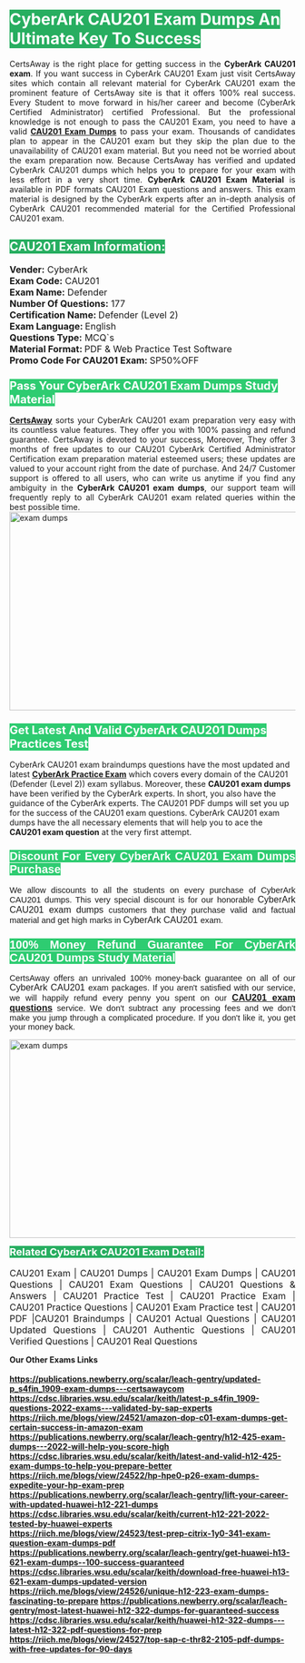 <h1><span style="color:#ffffff"><strong><span style="background-color:#27ae60">CyberArk CAU201 Exam Dumps An Ultimate Key To Success</span></strong></span></h1> <div style="text-align:justify">CertsAway is the right place for getting success in the <strong>CyberArk CAU201 exam</strong>. If you want success in CyberArk CAU201 Exam just visit CertsAway sites which contain all relevant material for CyberArk CAU201 exam the prominent feature of CertsAway site is that it offers 100% real success. Every Student to move forward in his/her career and become (CyberArk Certified Administrator) certified Professional. But the professional knowledge is not enough to pass the CAU201 Exam, you need to have a valid <a href="https://www.certsaway.com/cyberark/cau201-exam-dumps"><strong>CAU201 Exam Dumps</strong></a> to pass your exam. Thousands of candidates plan to appear in the CAU201 exam but they skip the plan due to the unavailability of CAU201 exam material. But you need not be worried about the exam preparation now. Because CertsAway has verified and updated CyberArk CAU201 dumps which helps you to prepare for your exam with less effort in a very short time. <strong>CyberArk CAU201 Exam Material</strong> is available in PDF formats CAU201 Exam questions and answers. This exam material is designed by the CyberArk experts after an in-depth analysis of CyberArk CAU201 recommended material for the Certified Professional CAU201 exam.</div> <h2 style="text-align:justify"><span style="color:#ffffff"><span style="background-color:#27ae60">CAU201 Exam Information:</span></span></h2> <p><span style="font-size:16px"><strong>Vender:</strong> CyberArk<br /> <strong>Exam Code:</strong> CAU201<br /> <strong>Exam Name:</strong> Defender<br /> <strong>Number Of Questions:</strong> 177<br /> <strong>Certification Name: </strong>Defender (Level 2)<br /> <strong>Exam Language: </strong>English<br /> <strong>Questions Type:</strong> MCQ`s<br /> <strong>Material Format: </strong>PDF & Web Practice Test Software<br /> <strong>Promo Code For CAU201 Exam: </strong>SP50%OFF</span></p> <h3><span style="font-size:20px"><span style="color:#ffffff"><strong><span style="background-color:#2ecc71">Pass Your CyberArk CAU201 Exam Dumps Study Material</span></strong></span></span></h3> <div style="text-align:justify"><a href=" https://www.certsaway.com/"><strong>CertsAway</strong></a> sorts your CyberArk CAU201 exam preparation very easy with its countless value features. They offer you with 100% passing and refund guarantee. CertsAway is devoted to your success, Moreover, They offer 3 months of free updates to our CAU201 CyberArk Certified Administrator Certification exam preparation material esteemed users; these updates are valued to your account right from the date of purchase. And 24/7 Customer support is offered to all users, who can write us anytime if you find any ambiguity in the <strong>CyberArk CAU201 exam dumps</strong>, our support team will frequently reply to all CyberArk CAU201 exam related queries within the best possible time.</div> <div style="text-align:justify"> </div> <div style="text-align:justify"><a href="https://www.certsaway.com/cyberark/cau201-exam-dumps" rel="no-follow"><img alt="exam dumps" src="https://www.certcollections.com/uploads/content/certsaway.png" style="height:350px; width:750px" /></a></div> <h3><span style="font-size:20px"><span style="color:#ffffff"><strong><span style="background-color:#2ecc71">Get Latest And Valid CyberArk CAU201 Dumps Practices Test</span></strong></span></span></h3> <p>CyberArk CAU201 exam braindumps questions have the most updated and latest <a href="https://www.certsaway.com/cyberark-questions"><strong>CyberArk Practice Exam</strong></a> which covers every domain of the CAU201 (Defender (Level 2)) exam syllabus. Moreover, these <strong>CAU201 exam dumps</strong> have been verified by the CyberArk experts. In short, you also have the guidance of the CyberArk experts. The CAU201 PDF dumps will set you up for the success of the CAU201 exam questions. CyberArk CAU201 exam dumps have the all necessary elements that will help you to ace the <strong>CAU201 exam question</strong> at the very first attempt.</p> <h3 style="text-align:justify"><span style="font-size:20px"><span style="color:#ffffff"><strong><span style="font-family:Calibri,sans-serif"><span style="background-color:#2ecc71">Discount For Every </span><span style="background-color:#2ecc71">CyberArk CAU201 Exam</span><span style="background-color:#2ecc71"> Dumps Purchase</span></span></strong></span></span></h3> <div style="text-align:justify"> <p><span style="font-size:11pt"><span style="font-family:Calibri,sans-serif">We allow discounts to all the students on every purchase of CyberArk CAU201 dumps. This very special discount is for our honorable <span style="font-size:12.0pt"><span style="background-color:white">CyberArk CAU201 exam dumps </span></span>customers that they purchase valid and factual material and get high marks in <span style="font-size:12.0pt"><span style="background-color:white">CyberArk CAU201 </span></span>exam. </span></span></p> <h3><span style="font-size:20px"><span style="color:#ffffff"><strong><span style="font-family:Calibri,sans-serif"><span style="background-color:#2ecc71">100% Money Refund Guarantee For </span><span style="background-color:#2ecc71">CyberArk CAU201 Dumps Study Material</span></span></strong></span></span></h3> <p><span style="font-size:11pt"><span style="font-family:Calibri,sans-serif">CertsAway offers an unrivaled 100% money-back guarantee on all of our <span style="font-size:12.0pt"><span style="background-color:white">CyberArk CAU201 </span></span>exam packages. If you aren't satisfied with our service, we will happily refund every penny you spent on our <span style="font-size:12.0pt"><span style="background-color:white"><a href="https://www.certsaway.com/cyberark/cau201-exam-dumps"><strong>CAU201 exam questions</strong></a> </span></span>service. We don't subtract any processing fees and we don't make you jump through a complicated procedure. If you don't like it, you get your money back.</span></span></p> <p><a href="https://www.certsaway.com/cyberark/cau201-exam-dumps" rel="no-follow"><img alt="exam dumps" src="https://www.certcollections.com/uploads/content/certsaway_(2)2.png" style="height:350px; width:750px" /></a></p> <p><span style="color:#ffffff"><strong><span style="font-size:18px"><span style="background-color:#27ae60">Related CyberArk CAU201 Exam Detail:</span></span></strong></span><br /> <br /> <span style="font-size:16px">CAU201 Exam | CAU201 Dumps | CAU201 Exam Dumps | CAU201 Questions | CAU201 Exam Questions | CAU201 Questions & Answers | CAU201 Practice Test | CAU201 Practice Exam | CAU201 Practice Questions | CAU201 Exam Practice test | CAU201 PDF |CAU201 Braindumps | CAU201 Actual Questions | CAU201 Updated Questions | CAU201 Authentic Questions | CAU201 Verified Questions | CAU201 Real Questions</span></p> </div>	<b> Our Other Exams Links<br><br>
  <a href='https://publications.newberry.org/scalar/leach-gentry/updated-p_s4fin_1909-exam-dumps---certsawaycom' >https://publications.newberry.org/scalar/leach-gentry/updated-p_s4fin_1909-exam-dumps---certsawaycom</a><br><a href='https://cdsc.libraries.wsu.edu/scalar/keith/latest-p_s4fin_1909-questions-2022-exams---validated-by-sap-experts' >https://cdsc.libraries.wsu.edu/scalar/keith/latest-p_s4fin_1909-questions-2022-exams---validated-by-sap-experts</a><br><a href='https://riich.me/blogs/view/24521/amazon-dop-c01-exam-dumps-get-certain-success-in-amazon-exam' >https://riich.me/blogs/view/24521/amazon-dop-c01-exam-dumps-get-certain-success-in-amazon-exam</a>
<a href='https://publications.newberry.org/scalar/leach-gentry/h12-425-exam-dumps---2022-will-help-you-score-high' >https://publications.newberry.org/scalar/leach-gentry/h12-425-exam-dumps---2022-will-help-you-score-high</a><br><a href='https://cdsc.libraries.wsu.edu/scalar/keith/latest-and-valid-h12-425-exam-dumps-to-help-you-prepare-better' >https://cdsc.libraries.wsu.edu/scalar/keith/latest-and-valid-h12-425-exam-dumps-to-help-you-prepare-better</a><br><a href='https://riich.me/blogs/view/24522/hp-hpe0-p26-exam-dumps-expedite-your-hp-exam-prep' >https://riich.me/blogs/view/24522/hp-hpe0-p26-exam-dumps-expedite-your-hp-exam-prep</a>
<a href='https://publications.newberry.org/scalar/leach-gentry/lift-your-career-with-updated-huawei-h12-221-dumps' >https://publications.newberry.org/scalar/leach-gentry/lift-your-career-with-updated-huawei-h12-221-dumps</a><br><a href='https://cdsc.libraries.wsu.edu/scalar/keith/current-h12-221-2022-tested-by-huawei-experts' >https://cdsc.libraries.wsu.edu/scalar/keith/current-h12-221-2022-tested-by-huawei-experts</a><br><a href='https://riich.me/blogs/view/24523/test-prep-citrix-1y0-341-exam-question-exam-dumps-pdf' >https://riich.me/blogs/view/24523/test-prep-citrix-1y0-341-exam-question-exam-dumps-pdf</a>
<a href='https://publications.newberry.org/scalar/leach-gentry/get-huawei-h13-621-exam-dumps--100-success-guaranteed' >https://publications.newberry.org/scalar/leach-gentry/get-huawei-h13-621-exam-dumps--100-success-guaranteed</a><br><a href='https://cdsc.libraries.wsu.edu/scalar/keith/download-free-huawei-h13-621-exam-dumps-updated-version' >https://cdsc.libraries.wsu.edu/scalar/keith/download-free-huawei-h13-621-exam-dumps-updated-version</a><br><a href='https://riich.me/blogs/view/24526/unique-h12-223-exam-dumps-fascinating-to-prepare' >https://riich.me/blogs/view/24526/unique-h12-223-exam-dumps-fascinating-to-prepare</a>
<a href='https://publications.newberry.org/scalar/leach-gentry/most-latest-huawei-h12-322-dumps-for-guaranteed-success' >https://publications.newberry.org/scalar/leach-gentry/most-latest-huawei-h12-322-dumps-for-guaranteed-success</a><br><a href='https://cdsc.libraries.wsu.edu/scalar/keith/huawei-h12-322-dumps---latest-h12-322-pdf-questions-for-prep' >https://cdsc.libraries.wsu.edu/scalar/keith/huawei-h12-322-dumps---latest-h12-322-pdf-questions-for-prep</a><br><a href='https://riich.me/blogs/view/24527/top-sap-c-thr82-2105-pdf-dumps-with-free-updates-for-90-days' >https://riich.me/blogs/view/24527/top-sap-c-thr82-2105-pdf-dumps-with-free-updates-for-90-days</a>
